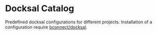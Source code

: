 # Docksal Catalog

Predefined docksal configurations for different projects.
Installation of a configuration require [bconnect/docksal](https://github.com/b-connect/docksal-wizard).
